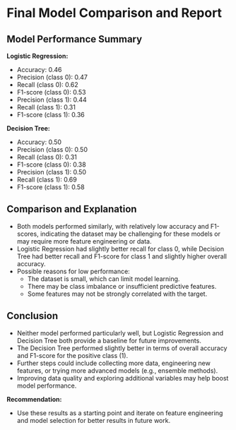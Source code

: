 # Final Model Comparison and Report

## Model Performance Summary

**Logistic Regression:**
- Accuracy: 0.46
- Precision (class 0): 0.47
- Recall (class 0): 0.62
- F1-score (class 0): 0.53
- Precision (class 1): 0.44
- Recall (class 1): 0.31
- F1-score (class 1): 0.36

**Decision Tree:**
- Accuracy: 0.50
- Precision (class 0): 0.50
- Recall (class 0): 0.31
- F1-score (class 0): 0.38
- Precision (class 1): 0.50
- Recall (class 1): 0.69
- F1-score (class 1): 0.58

## Comparison and Explanation
- Both models performed similarly, with relatively low accuracy and F1-scores, indicating the dataset may be challenging for these models or may require more feature engineering or data.
- Logistic Regression had slightly better recall for class 0, while Decision Tree had better recall and F1-score for class 1 and slightly higher overall accuracy.
- Possible reasons for low performance:
  - The dataset is small, which can limit model learning.
  - There may be class imbalance or insufficient predictive features.
  - Some features may not be strongly correlated with the target.

## Conclusion
- Neither model performed particularly well, but Logistic Regression and Decision Tree both provide a baseline for future improvements.
- The Decision Tree performed slightly better in terms of overall accuracy and F1-score for the positive class (1).
- Further steps could include collecting more data, engineering new features, or trying more advanced models (e.g., ensemble methods).
- Improving data quality and exploring additional variables may help boost model performance.

**Recommendation:**
- Use these results as a starting point and iterate on feature engineering and model selection for better results in future work. 
